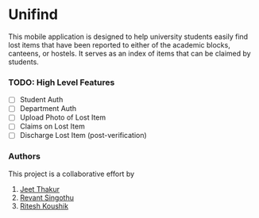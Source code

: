 # Unifind

This mobile application is designed to help university students easily find 
lost items that have been reported to either of the academic blocks, canteens,
or hostels. It serves as an index of items that can be claimed by students.

### TODO: High Level Features
- [ ] Student Auth
- [ ] Department Auth
- [ ] Upload Photo of Lost Item
- [ ] Claims on Lost Item
- [ ] Discharge Lost Item (post-verification)

### Authors
This project is a collaborative effort by
1. [ Jeet Thakur ](https://github.com/Jeet-Thakur)
2. [ Revant Singothu ](https://github.com/rev-sin)
3. [ Ritesh Koushik ](https://github.com/IAmRiteshKoushik)

